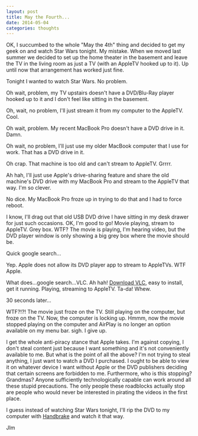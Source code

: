 ```yaml
---
layout: post
title: May the Fourth...
date: 2014-05-04
categories: thoughts
---
```


OK, I succumbed to the whole "May the 4th" thing and decided to get my geek on and watch Star Wars tonight. My mistake. When we moved last summer we decided to set up the home theater in the basement and leave the TV in the living room as just a TV (with an AppleTV hooked up to it). Up until now that arrangement has worked just fine.

Tonight I wanted to watch Star Wars. No problem.

Oh wait, problem, my TV upstairs doesn't have a DVD/Blu-Ray player hooked up to it and I don't feel like sitting in the basement. 

Oh, wait, no problem, I'll just stream it from my computer to the AppleTV. Cool. 

Oh wait, problem. My recent MacBook Pro doesn't have a DVD drive in it. Damn. 

Oh wait, no problem, I'll just use my older MacBook computer that I use for work. That has a DVD drive in it. 

Oh crap. That machine is too old and can't stream to AppleTV. Grrrr. 

Ah hah, I'll just use Apple's drive-sharing feature and share the old machine's DVD drive with my MacBook Pro and stream to the AppleTV that way. I'm so clever. 

No dice. My MacBook Pro froze up in trying to do that and I had to force reboot. 

I know, I'll drag out that old USB DVD drive I have sitting in my desk drawer for just such occasions. OK, I'm good to go! Movie playing, stream to AppleTV. Grey box. WTF? The movie is playing, I'm hearing video, but the DVD player window is only showing a big grey box where the movie should be. 

Quick google search...

Yep. Apple does not allow its DVD player app to stream to AppleTVs. WTF Apple. 

What does...google search...VLC. Ah hah! <a href="http://www.videolan.org/vlc/index.html">Download VLC</a>, easy to install, get it running. Playing, streaming to AppleTV. Ta-da! Whew. 

30 seconds later...

WTF?!?! The movie just froze on the TV. Still playing on the computer, but froze on the TV. Now, the computer is locking up. Hmmm, now the movie stopped playing on the computer and AirPlay is no longer an option available on my menu bar. sigh. I give up. 

I get the whole anti-piracy stance that Apple takes. I'm against copying, I don't steal content just because I want something and it's not conveniently available to me. But what is the point of all the above? I'm not trying to steal anything, I just want to watch a DVD I purchased. I ought to be able to view it on whatever device I want without Apple or the DVD publishers deciding that certain screens are forbidden to me. Furthermore, who is this stopping? Grandmas? Anyone sufficiently technologically capable can work around all these stupid precautions. The only people these roadblocks actually stop are people who would never be interested in pirating the videos in the first place. 

I guess instead of watching Star Wars tonight, I'll rip the DVD to my computer with <a href="http://handbrake.fr">Handbrake</a> and watch it that way. 

JIm
